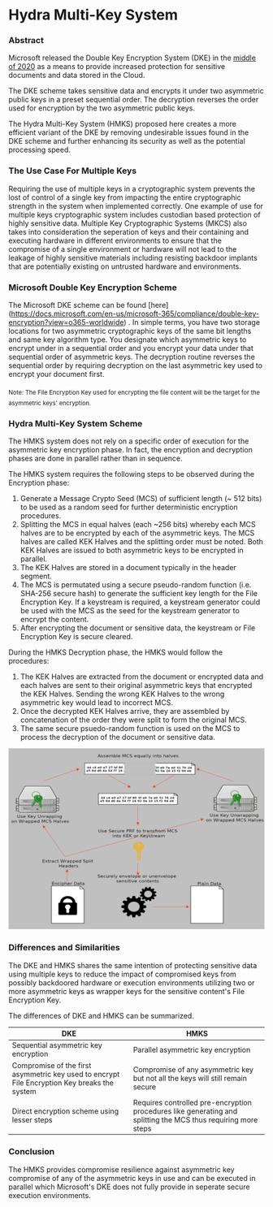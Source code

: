 # Hydra Multi-Key System

### Abstract
Microsoft released the Double Key Encryption System (DKE) in the [middle of 2020](https://techcommunity.microsoft.com/t5/security-compliance-and-identity/announcing-public-preview-of-double-key-encryption-for-microsoft/ba-p/1534451) as a means to provide increased protection for sensitive documents and data stored in the Cloud.

The DKE scheme takes sensitive data and encrypts it under two asymmetric public keys in a preset sequential order. The decryption reverses the order used for encryption by the two asymmetric public keys.

The Hydra Multi-Key System (HMKS) proposed here creates a more efficient variant of the DKE by removing undesirable issues found in the DKE scheme and further enhancing its security as well as the potential processing speed.

### The Use Case For Multiple Keys
Requiring the use of multiple keys in a cryptographic system prevents the lost of control of a single key from impacting the entire cryptographic strength in the system when implemented correctly. One example of use for multiple keys cryptographic system includes custodian based protection of highly sensitive data. Multiple Key Cryptographic Systems (MKCS) also takes into consideration the seperation of keys and their containing and executing hardware in different environments to ensure that the compromise of a single environment or hardware will not lead to the leakage of highly sensitive materials including resisting backdoor implants that are potentially existing on untrusted hardware and environments.

### Microsoft Double Key Encryption Scheme
The Microsoft DKE scheme can be found [here] (https://docs.microsoft.com/en-us/microsoft-365/compliance/double-key-encryption?view=o365-worldwide) . In simple terms, you have two storage locations for two asymmetric cryptographic keys of the same bit lengths and same key algorithm type. You designate which asymmetric keys to encrypt under in a sequential order and you encrypt your data under that sequential order of asymmetric keys. The decryption routine reverses the sequential order by requiring decryption on the last asymmetric key used to encrypt your document first.

<sub>Note: The File Encryption Key used for encrypting the file content will be the target for the asymmetric keys' encryption.</sub>

### Hydra Multi-Key System Scheme
The HMKS system does not rely on a specific order of execution for the asymmetric key encryption phase. In fact, the encryption and decryption phases are done in parallel rather than in sequence.

The HMKS system requires the following steps to be observed during the Encryption phase:
1.	Generate a Message Crypto Seed (MCS) of sufficient length (~ 512 bits) to be used as a random seed for further deterministic encryption procedures.
2.	Splitting the MCS in equal halves (each ~256 bits) whereby each MCS halves are to be encrypted by each of the asymmetric keys. The MCS halves are called KEK Halves and the splitting order must be noted. Both KEK Halves are issued to both asymmetric keys to be encrypted in parallel.
3.	The KEK Halves are stored in a document typically in the header segment.
4.	The MCS is permutated using a secure pseudo-random function (i.e. SHA-256 secure hash) to generate the sufficient key length for the File Encryption Key. If a keystream is required, a keystream generator could be used with the MCS as the seed for the keystream generator to encrypt the content.
5.	After encrypting the document or sensitive data, the keystream or File Encryption Key is secure cleared.

During the HMKS Decryption phase, the HMKS would follow the procedures: 
1.	The KEK Halves are extracted from the document or encrypted data and each halves are sent to their original asymmetric keys that encrypted the KEK Halves. Sending the wrong KEK Halves to the wrong asymmetric key would lead to incorrect MCS.
2.	Once the decrypted KEK Halves arrive, they are assembled by concatenation of the order they were split to form the original MCS.
3.	The same secure psuedo-random function is used on the MCS to process the decryption of the document or sensitive data.

![HMKS Decryption Phase](/images/HMKS-Decrypt-Flow.png)

### Differences and Similarities
The DKE and HMKS shares the same intention of protecting sensitive data using multiple keys to reduce the impact of compromised keys from possibly backdoored hardware or execution environments utilizing two or more asymmetric keys as wrapper keys for the sensitive content's File Encryption Key.

The differences of DKE and HMKS can be summarized.

  DKE     |  HMKS
----------|-----------
Sequential asymmetric key encryption | Parallel asymmetric key encryption
Compromise of the first asymmetric key used to encrypt File Encryption Key breaks the system | Compromise of any asymmetric key but not all the keys will still remain secure
Direct encryption scheme using lesser steps | Requires controlled pre-encryption procedures like generating and splitting the MCS thus requiring more steps

### Conclusion
The HMKS provides compromise resilience against asymmetric key compromise of any of the asymmetric keys in use and can be executed in parallel which Microsoft's DKE does not fully provide in seperate secure execution environments.




